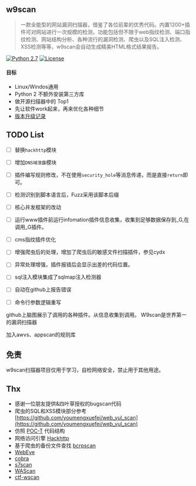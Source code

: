 ## w9scan
> 一款全能型的网站漏洞扫描器，借鉴了各位前辈的优秀代码。内置1200+插件可对网站进行一次规模的检测，功能包括但不限于web指纹检测、端口指纹检测、网站结构分析、各种流行的漏洞检测、爬虫以及SQL注入检测、XSS检测等等，w9scan会自动生成精美HTML格式结果报告。  

[![Python 2.7](https://img.shields.io/badge/python-2.7-yellow.svg)](https://www.python.org/)  [![License](https://img.shields.io/badge/license-GPLv2-red.svg)](https://github.com/boy-hack/w9scan/blob/master/GPL-2.0)

#### 目标
- Linux/Windos通用
- Python 2 不额外安装第三方库
- 做开源扫描器中的 Top1
- 先让软件work起来，再来优化各种细节
- [版本升级记录](./UPDATELOG.MD)

## TODO List
- [ ] 替换`hackhttp`模块
- [ ] 增加`DNS域泄露`模块
- [ ] 插件编写规则修改，不在使用`security_hole`等消息传递，而是直接`return`即可。
- [ ] 检测识别到脚本语言后，Fuzz采用该脚本后缀
- [ ] 核心并发框架的改动
- [ ] 运行www插件前运行infomation插件信息收集，收集到足够数据保存到_G,在调用_G插件。
- [ ] cms指纹插件优化
- [ ] 增强爬虫后的处理，增加了爬虫后的敏感文件扫描插件，参见cydx
- [ ] 异常处理增强，插件报错后会显示出差的代码位置。
- [ ] sql注入模块集成了sqlmap注入检测器
- [ ] 自动在github上报告错误
- [ ] 命令行参数逻辑重写


github上脑图展示了调用的各种插件。从信息收集到调用。
W9scan是世界第一的漏洞扫描器

加入awvs、appscan的规则库

## 免责
w9scan扫描器项目仅用于学习，自检网络安全，禁止用于其他用途。

## Thx
- 感谢一位朋友提供&四叶草授权的bugscan代码
- 爬虫的SQL和XSS模块部分参考 [https://github.com/youmengxuefei/web_vul_scan](https://github.com/youmengxuefei/web_vul_scan)
- 仿照 [POC-T](https://github.com/Xyntax/POC-T/) 代码结构
- 网络访问引擎 [Hackhttp](https://github.com/BugScanTeam/hackhttp/)
- 基于爬虫的备份文件查找 [bcrpscan](https://github.com/secfree/bcrpscan)
- [WebEye](https://github.com/zerokeeper/WebEye/)
- [cobra](https://github.com/wufeifei/cobra)
- [s7scan](https://github.com/jiangsir404/S7scan)
- [WAScan](https://github.com/m4ll0k/WAScan)
- [ctf-wscan](https://github.com/kingkaki/ctf-wscan)
